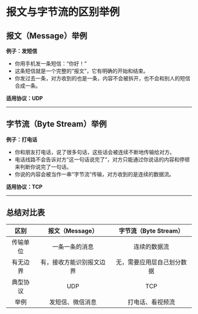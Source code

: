# 报文与字节流的区别举例

## 报文（Message）举例

**例子：发短信**
- 你用手机发一条短信：“你好！”
- 这条短信就是一个完整的“报文”，它有明确的开始和结束。
- 你发过去一条，对方收到的也是一条，内容不会被拆开，也不会和别人的短信合成一条。

**适用协议：UDP**

---

## 字节流（Byte Stream）举例

**例子：打电话**
- 你和朋友打电话，说了很多句话，这些话会被连续不断地传输给对方。
- 电话线路不会告诉对方“这一句话说完了”，对方只能通过你说话的内容和停顿来判断你说完了一句话。
- 你说的内容会被当作一串“字节流”传输，对方收到的是连续的数据流。

**适用协议：TCP**

---

## 总结对比表

|   区别   |     报文（Message）      |   字节流（Byte Stream）    |
| :------: | :----------------------: | :------------------------: |
| 传输单位 |      一条一条的消息      |        连续的数据流        |
| 有无边界 | 有，接收方能识别报文边界 | 无，需要应用层自己划分数据 |
| 典型协议 |           UDP            |            TCP             |
|   举例   |     发短信、微信消息     |      打电话、看视频流      |